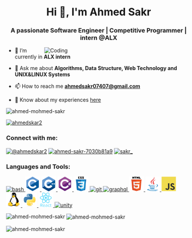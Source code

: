 
<h1 align="center">Hi 👋, I'm Ahmed Sakr</h1>
<h3 align="center">A passionate Software Engineer | Competitive Programmer | intern @ALX</h3>

<img align="right" alt="Coding" width="400" src="https://i.pinimg.com/originals/e8/f4/53/e8f453469a3ec97ecd354df465d73913.gif">

- 🌱 I’m currently in **ALX intern**

- 💬 Ask me about **Algorithms, Data Structure, Web Technology and UNIX&LINUX Systems**

- 📫 How to reach me **ahmedsakr07407@gmail.com**

- 📄 Know about my experiences [here](https://drive.google.com/file/d/1sCHVgfOXADQ55X1Buxrd8FiHFMp9gLai/view?usp=sharing)

<p align="left"> <img src="https://komarev.com/ghpvc/?username=ahmed-mohmed-sakr&label=Profile%20views&color=0e75b6&style=flat" alt="ahmed-mohmed-sakr" /> </p>

<p align="left"> <a href="https://twitter.com/@ahmedskar2" target="blank"><img src="https://img.shields.io/twitter/follow/@ahmedskar2?logo=twitter&style=for-the-badge" alt="ahmedskar2" /></a> </p>

<h3 align="left">Connect with me:</h3>
<p align="left">
<a href="https://twitter.com/@ahmedskar2" target="blank"><img align="center" src="https://raw.githubusercontent.com/rahuldkjain/github-profile-readme-generator/master/src/images/icons/Social/twitter.svg" alt="@ahmedskar2" height="30" width="40" /></a>
<a href="https://linkedin.com/in/ahmed-sakr-7030b81a9" target="blank"><img align="center" src="https://raw.githubusercontent.com/rahuldkjain/github-profile-readme-generator/master/src/images/icons/Social/linked-in-alt.svg" alt="ahmed-sakr-7030b81a9" height="30" width="40" /></a>
<a href="https://codeforces.com/profile/sakr_" target="blank"><img align="center" src="https://raw.githubusercontent.com/rahuldkjain/github-profile-readme-generator/master/src/images/icons/Social/codeforces.svg" alt="sakr_" height="30" width="40" /></a>
</p>

<h3 align="left">Languages and Tools:</h3>
<p align="left"> <a href="https://www.gnu.org/software/bash/" target="_blank" rel="noreferrer"> <img src="https://www.vectorlogo.zone/logos/gnu_bash/gnu_bash-icon.svg" alt="bash" width="40" height="40"/> </a> <a href="https://www.cprogramming.com/" target="_blank" rel="noreferrer"> <img src="https://raw.githubusercontent.com/devicons/devicon/master/icons/c/c-original.svg" alt="c" width="40" height="40"/> </a> <a href="https://www.w3schools.com/cpp/" target="_blank" rel="noreferrer"> <img src="https://raw.githubusercontent.com/devicons/devicon/master/icons/cplusplus/cplusplus-original.svg" alt="cplusplus" width="40" height="40"/> </a> <a href="https://www.w3schools.com/cs/" target="_blank" rel="noreferrer"> <img src="https://raw.githubusercontent.com/devicons/devicon/master/icons/csharp/csharp-original.svg" alt="csharp" width="40" height="40"/> </a> <a href="https://www.w3schools.com/css/" target="_blank" rel="noreferrer"> <img src="https://raw.githubusercontent.com/devicons/devicon/master/icons/css3/css3-original-wordmark.svg" alt="css3" width="40" height="40"/> </a> <a href="https://git-scm.com/" target="_blank" rel="noreferrer"> <img src="https://www.vectorlogo.zone/logos/git-scm/git-scm-icon.svg" alt="git" width="40" height="40"/> </a> <a href="https://graphql.org" target="_blank" rel="noreferrer"> <img src="https://www.vectorlogo.zone/logos/graphql/graphql-icon.svg" alt="graphql" width="40" height="40"/> </a> <a href="https://www.w3.org/html/" target="_blank" rel="noreferrer"> <img src="https://raw.githubusercontent.com/devicons/devicon/master/icons/html5/html5-original-wordmark.svg" alt="html5" width="40" height="40"/> </a> <a href="https://www.java.com" target="_blank" rel="noreferrer"> <img src="https://raw.githubusercontent.com/devicons/devicon/master/icons/java/java-original.svg" alt="java" width="40" height="40"/> </a> <a href="https://developer.mozilla.org/en-US/docs/Web/JavaScript" target="_blank" rel="noreferrer"> <img src="https://raw.githubusercontent.com/devicons/devicon/master/icons/javascript/javascript-original.svg" alt="javascript" width="40" height="40"/> </a> <a href="https://www.linux.org/" target="_blank" rel="noreferrer"> <img src="https://raw.githubusercontent.com/devicons/devicon/master/icons/linux/linux-original.svg" alt="linux" width="40" height="40"/> </a> <a href="https://www.python.org" target="_blank" rel="noreferrer"> <img src="https://raw.githubusercontent.com/devicons/devicon/master/icons/python/python-original.svg" alt="python" width="40" height="40"/> </a> <a href="https://reactjs.org/" target="_blank" rel="noreferrer"> <img src="https://raw.githubusercontent.com/devicons/devicon/master/icons/react/react-original-wordmark.svg" alt="react" width="40" height="40"/> </a> <a href="https://unity.com/" target="_blank" rel="noreferrer"> <img src="https://www.vectorlogo.zone/logos/unity3d/unity3d-icon.svg" alt="unity" width="40" height="40"/> </a> </p>


<p><img align="left" src="https://github-readme-stats.vercel.app/api/top-langs?username=ahmed-mohmed-sakr&show_icons=true&locale=en&layout=compact" alt="ahmed-mohmed-sakr" /></p>

<p>&nbsp;<img align="center" src="https://github-readme-stats.vercel.app/api?username=ahmed-mohmed-sakr&show_icons=true&locale=en" alt="ahmed-mohmed-sakr" /></p>

<p><img align="center" src="https://github-readme-streak-stats.herokuapp.com/?user=ahmed-mohmed-sakr&" alt="ahmed-mohmed-sakr" /></p>
